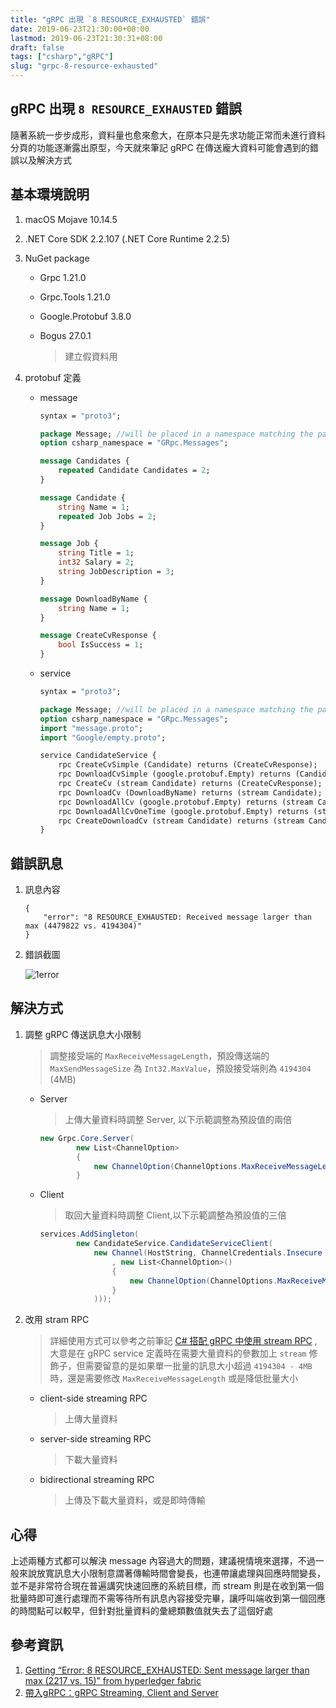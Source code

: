 ```yaml
---
title: "gRPC 出現 `8 RESOURCE_EXHAUSTED` 錯誤"
date: 2019-06-23T21:30:00+08:00
lastmod: 2019-06-23T21:30:31+08:00
draft: false
tags: ["csharp","gRPC"]
slug: "grpc-8-resource-exhausted"
---
```


## gRPC 出現 `8 RESOURCE_EXHAUSTED` 錯誤

隨著系統一步步成形，資料量也愈來愈大，在原本只是先求功能正常而未進行資料分頁的功能逐漸露出原型，今天就來筆記 gRPC 在傳送龐大資料可能會遇到的錯誤以及解決方式

## 基本環境說明

1. macOS Mojave 10.14.5
2. .NET Core SDK 2.2.107 (.NET Core Runtime 2.2.5)
3. NuGet package

    - Grpc 1.21.0
    - Grpc.Tools 1.21.0
    - Google.Protobuf 3.8.0
    - Bogus 27.0.1

        > 建立假資料用

4. protobuf 定義

    - message

        ```proto
        syntax = "proto3";

        package Message; //will be placed in a namespace matching the package name if csharp_namespace is not specified
        option csharp_namespace = "GRpc.Messages";

        message Candidates {
            repeated Candidate Candidates = 2;
        }

        message Candidate {
            string Name = 1;
            repeated Job Jobs = 2;
        }

        message Job {
            string Title = 1;
            int32 Salary = 2;
            string JobDescription = 3;
        }

        message DownloadByName {
            string Name = 1;
        }

        message CreateCvResponse {
            bool IsSuccess = 1;
        }
        ```

    - service

        ```proto
        syntax = "proto3";

        package Message; //will be placed in a namespace matching the package name if csharp_namespace is not specified
        option csharp_namespace = "GRpc.Messages";
        import "message.proto";
        import "Google/empty.proto";

        service CandidateService {
            rpc CreateCvSimple (Candidate) returns (CreateCvResponse);
            rpc DownloadCvSimple (google.protobuf.Empty) returns (Candidate);
            rpc CreateCv (stream Candidate) returns (CreateCvResponse);
            rpc DownloadCv (DownloadByName) returns (stream Candidate);
            rpc DownloadAllCv (google.protobuf.Empty) returns (stream Candidate);
            rpc DownloadAllCvOneTime (google.protobuf.Empty) returns (stream Candidates);
            rpc CreateDownloadCv (stream Candidate) returns (stream Candidates);
        }
        ```

## 錯誤訊息

1. 訊息內容

    ```text
    {
        "error": "8 RESOURCE_EXHAUSTED: Received message larger than max (4479822 vs. 4194304)"
    }
    ```

2. 錯誤截圖

    ![1error](https://user-images.githubusercontent.com/3851540/59977181-91b16800-9600-11e9-9e86-a17fd179ea15.png)

## 解決方式

1. 調整 gRPC 傳送訊息大小限制

    > 調整接受端的 `MaxReceiveMessageLength`，預設傳送端的 `MaxSendMessageSize` 為 `Int32.MaxValue`，預設接受端則為 `4194304` (4MB)

    - Server

        > 上傳大量資料時調整 Server, 以下示範調整為預設值的兩倍

        ```cs
        new Grpc.Core.Server(
                new List<ChannelOption>
                {
                    new ChannelOption(ChannelOptions.MaxReceiveMessageLength, 4194304 * 2)
                }
        ```

    - Client

        > 取回大量資料時調整 Client,以下示範調整為預設值的三倍

        ```cs
        services.AddSingleton(
                new CandidateService.CandidateServiceClient(
                    new Channel(HostString, ChannelCredentials.Insecure
                        , new List<ChannelOption>()
                        {
                            new ChannelOption(ChannelOptions.MaxReceiveMessageLength, 4194304 * 3)
                        }
                    )));
        ```

2. 改用 stram RPC

    > 詳細使用方式可以參考之前筆記  [C# 搭配 gRPC 中使用 stream RPC](https://blog.yowko.com/csharp-grpc-stream/) , 大意是在 gRPC service 定義時在需要大量資料的參數加上 `stream` 修飾子，但需要留意的是如果單一批量的訊息大小超過 `4194304 - 4MB` 時，還是需要修改 `MaxReceiveMessageLength` 或是降低批量大小

    - client-side streaming RPC

        > 上傳大量資料

    - server-side streaming RPC

        > 下載大量資料

    - bidirectional streaming RPC

        > 上傳及下載大量資料，或是即時傳輸

## 心得

上述兩種方式都可以解決 message 內容過大的問題，建議視情境來選擇，不過一般來說放寬訊息大小限制意謂著傳輸時間會變長，也連帶讓處理與回應時間變長，並不是非常符合現在普遍講究快速回應的系統目標，而 stream 則是在收到第一個批量時即可進行處理而不需等待所有訊息內容接受完畢，讓呼叫端收到第一個回應的時間點可以較早，但針對批量資料的彙總類數值就失去了這個好處

## 參考資訊

1. [Getting “Error: 8 RESOURCE_EXHAUSTED: Sent message larger than max (2217 vs. 15)” from hyperledger fabric](https://stackoverflow.com/questions/50293910/getting-error-8-resource-exhausted-sent-message-larger-than-max-2217-vs-15)
2. [帶入gRPC：gRPC Streaming, Client and Server](https://segmentfault.com/a/1190000016503114)
